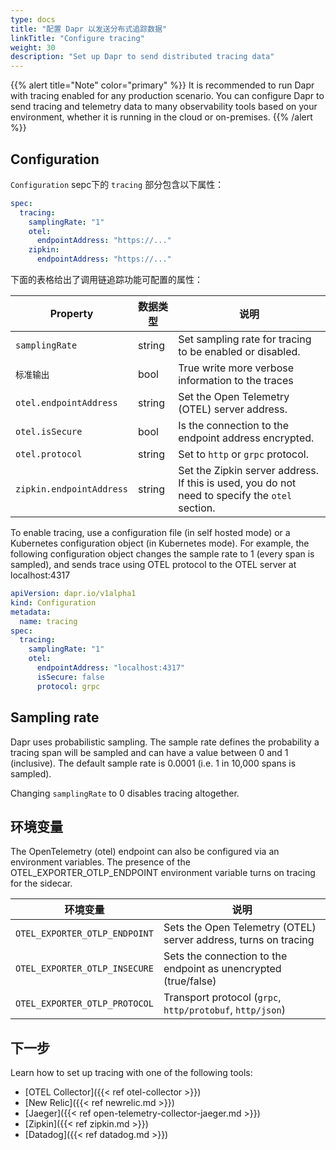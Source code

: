 ```yaml
---
type: docs
title: "配置 Dapr 以发送分布式追踪数据"
linkTitle: "Configure tracing"
weight: 30
description: "Set up Dapr to send distributed tracing data"
---
```


{{% alert title="Note" color="primary" %}}
It is recommended to run Dapr with tracing enabled for any production scenario. You can configure Dapr to send tracing and telemetry data to many observability tools based on your environment, whether it is running in the cloud or on-premises.
{{% /alert %}}


## Configuration

`Configuration` sepc下的 `tracing` 部分包含以下属性：

```yml
spec:
  tracing:
    samplingRate: "1"
    otel: 
      endpointAddress: "https://..."
    zipkin:
      endpointAddress: "https://..."

```

下面的表格给出了调用链追踪功能可配置的属性：

| Property                 | 数据类型   | 说明                                                                                             |
| ------------------------ | ------ | ---------------------------------------------------------------------------------------------- |
| `samplingRate`           | string | Set sampling rate for tracing to be enabled or disabled.                                       |
| `标准输出`                   | bool   | True write more verbose information to the traces                                              |
| `otel.endpointAddress`   | string | Set the Open Telemetry (OTEL) server address.                                                  |
| `otel.isSecure`          | bool   | Is the connection to the endpoint address encrypted.                                           |
| `otel.protocol`          | string | Set to `http` or `grpc` protocol.                                                              |
| `zipkin.endpointAddress` | string | Set the Zipkin server address. If this is used, you do not need to specify the `otel` section. |

To enable tracing, use a configuration file (in self hosted mode) or a Kubernetes configuration object (in Kubernetes mode). For example, the following configuration object changes the sample rate to 1 (every span is sampled), and sends trace using OTEL protocol to the OTEL server at localhost:4317

```yaml
apiVersion: dapr.io/v1alpha1
kind: Configuration
metadata:
  name: tracing
spec:
  tracing:
    samplingRate: "1"
    otel:
      endpointAddress: "localhost:4317"
      isSecure: false
      protocol: grpc 
```

## Sampling rate

Dapr uses probabilistic sampling. The sample rate defines the probability a tracing span will be sampled and can have a value between 0 and 1 (inclusive). The default sample rate is 0.0001 (i.e. 1 in 10,000 spans is sampled).

Changing `samplingRate` to 0 disables tracing altogether.

## 环境变量

The OpenTelemetry (otel) endpoint can also be configured via an environment variables. The presence of the OTEL_EXPORTER_OTLP_ENDPOINT environment variable turns on tracing for the sidecar.

| 环境变量                          | 说明                                                              |
| ----------------------------- | --------------------------------------------------------------- |
| `OTEL_EXPORTER_OTLP_ENDPOINT` | Sets the Open Telemetry (OTEL) server address, turns on tracing |
| `OTEL_EXPORTER_OTLP_INSECURE` | Sets the connection to the endpoint as unencrypted (true/false) |
| `OTEL_EXPORTER_OTLP_PROTOCOL` | Transport protocol (`grpc`, `http/protobuf`, `http/json`)       |

## 下一步

Learn how to set up tracing with one of the following tools:
- [OTEL Collector]({{< ref otel-collector >}})
- [New Relic]({{< ref newrelic.md >}})
- [Jaeger]({{< ref open-telemetry-collector-jaeger.md >}})
- [Zipkin]({{< ref zipkin.md >}})
- [Datadog]({{< ref datadog.md >}})